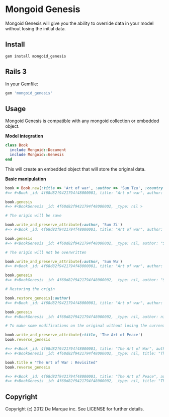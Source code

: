 Mongoid Genesis
===============

Mongoid Genesis will give you the ability to override data in your model
without losing the initial data.

Install
-------

```
gem install mongoid_genesis
```

Rails 3
-------

In your Gemfile:

```ruby
gem 'mongoid_genesis'
```

Usage
-----

Mongoid Genesis is compatible with any mongoid collection or embedded object.


**Model integration**

```ruby
class Book
  include Mongoid::Document
  include Mongoid::Genesis
end
```

This will create an embedded object that will store the original data.

**Basic manipulation**

```ruby
book = Book.new(:title => 'Art of war', :author => 'Sun Tzu', :country => 'China')
#=> #<Book _id: 4f68d82f9421794f48000001, title: "Art of war", author: "Sun Tzu", _type: nil, country: "China">

book.genesis
#=> #<BookGenesis _id: 4f68d82f9421794f48000002, _type: nil >

# The origin will be save

book.write_and_preserve_attribute(:author, 'Sun Zi')
#=> #<Book _id: 4f68d82f9421794f48000001, title: "Art of war", author: "Sun Zi", _type: nil, country: "China">

book.genesis
#=> #<BookGenesis _id: 4f68d82f9421794f48000002, _type: nil, author: "Sun Tzu">

# The origin will not be overwritten

book.write_and_preserve_attribute(:author, 'Sun Wu')
#=> #<Book _id: 4f68d82f9421794f48000001, title: "Art of war", author: "Sun Wu", _type: nil, country: "China">

book.genesis
#=> #<BookGenesis _id: 4f68d82f9421794f48000002, _type: nil, author: "Sun Tzu">

# Restoring the origin

book.restore_genesis(:author)
#=> #<Book _id: 4f68d82f9421794f48000001, title: "Art of war", author: "Sun Tzu", _type: nil, country: "China">

book.genesis
#=> #<BookGenesis _id: 4f68d82f9421794f48000002, _type: nil, author: nil>

# To make some modifications on the original without losing the current state

book.write_and_preserve_attribute(:title, 'The Art of Peace')
book.reverse_genesis

#=> #<Book _id: 4f68d82f9421794f48000001, title: "The Art of War", author: "Sun Tzu", _type: nil, country: "China">
#=> #<BookGenesis _id: 4f68d82f9421794f48000002, _type: nil, title: "The Art of Peace">

book.title = "The Art of War : Revisited"
book.reverse_genesis

#=> #<Book _id: 4f68d82f9421794f48000001, title: "The Art of Peace", author: "Sun Tzu", _type: nil, country: "China">
#=> #<BookGenesis _id: 4f68d82f9421794f48000002, _type: nil, title: "The Art of War : Revisited">

```

Copyright
---------

Copyright (c) 2012 De Marque inc. See LICENSE for further details.
